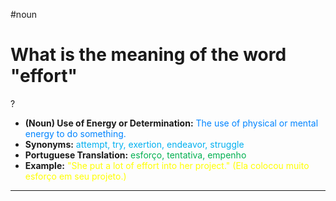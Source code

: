 #noun

# What is the meaning of the word "effort"
?
* **(Noun) Use of Energy or Determination:** <span style="color:rgb(0, 132, 255)">The use of physical or mental energy to do something.</span>
* **Synonyms:** <span style="color:rgb(0, 176, 240)">attempt, try, exertion, endeavor, struggle</span>
* **Portuguese Translation:** <span style="color:rgb(0, 176, 80)">esforço, tentativa, empenho</span>
* **Example:** <span style="color:rgb(255, 255, 0)">"She put a lot of effort into her project." (Ela colocou muito esforço em seu projeto.)</span>
---
<!--SR:!2025-08-10,40,290-->
